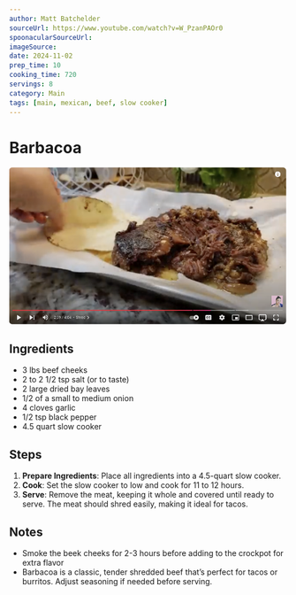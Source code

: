 ```yaml
---
author: Matt Batchelder
sourceUrl: https://www.youtube.com/watch?v=W_PzanPAOr0
spoonacularSourceUrl: 
imageSource:
date: 2024-11-02
prep_time: 10
cooking_time: 720
servings: 8
category: Main
tags: [main, mexican, beef, slow cooker]
---
```

# Barbacoa

![Image of Barbacoa](../img/barbacoa.jpeg)

## Ingredients
- 3 lbs beef cheeks
- 2 to 2 1/2 tsp salt (or to taste)
- 2 large dried bay leaves
- 1/2 of a small to medium onion
- 4 cloves garlic
- 1/2 tsp black pepper
- 4.5 quart slow cooker

## Steps
1. **Prepare Ingredients**: Place all ingredients into a 4.5-quart slow cooker.
2. **Cook**: Set the slow cooker to low and cook for 11 to 12 hours.
3. **Serve**: Remove the meat, keeping it whole and covered until ready to serve. The meat should shred easily, making it ideal for tacos.

## Notes
- Smoke the beek cheeks for 2-3 hours before adding to the crockpot for extra flavor
- Barbacoa is a classic, tender shredded beef that’s perfect for tacos or burritos. Adjust seasoning if needed before serving.
